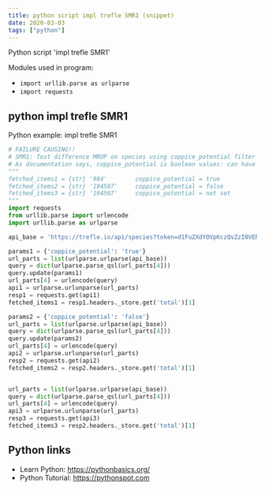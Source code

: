 ```yaml
---
title: python script impl trefle SMR1 (snippet)
date: 2020-03-03
tags: ["python"]
---
```

Python script 'impl trefle SMR1'


Modules used in program: 
* `import urllib.parse as urlparse`
* `import requests`

## python impl trefle SMR1

Python example: impl trefle SMR1

```python
# FAILURE CAUSING!!
# SMR1: Test difference MROP on species using coppice_potential filter
# As documentation says, coppice_potential is boolean values: can have only true of false
"""
fetched_items1 = {str} '984'        coppice_potential = true
fetched_items2 = {str} '194507'     coppice_potential = false
fetched_items3 = {str} '194507'     coppice_potential = not set
"""
import requests
from urllib.parse import urlencode
import urllib.parse as urlparse

api_base = 'https://trefle.io/api/species?token=d1FuZXdYOVpKczQvZzI0VERPTjZwdz09'

params1 = {'coppice_potential': 'true'}
url_parts = list(urlparse.urlparse(api_base))
query = dict(urlparse.parse_qsl(url_parts[4]))
query.update(params1)
url_parts[4] = urlencode(query)
api1 = urlparse.urlunparse(url_parts)
resp1 = requests.get(api1)
fetched_items1 = resp1.headers._store.get('total')[1]

params2 = {'coppice_potential': 'false'}
url_parts = list(urlparse.urlparse(api_base))
query = dict(urlparse.parse_qsl(url_parts[4]))
query.update(params2)
url_parts[4] = urlencode(query)
api2 = urlparse.urlunparse(url_parts)
resp2 = requests.get(api2)
fetched_items2 = resp2.headers._store.get('total')[1]


url_parts = list(urlparse.urlparse(api_base))
query = dict(urlparse.parse_qsl(url_parts[4]))
url_parts[4] = urlencode(query)
api3 = urlparse.urlunparse(url_parts)
resp3 = requests.get(api3)
fetched_items3 = resp2.headers._store.get('total')[1]


```

## Python links

- Learn Python: https://pythonbasics.org/
- Python Tutorial: https://pythonspot.com
